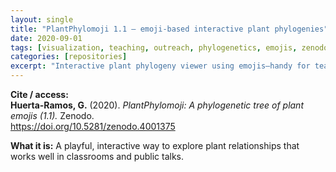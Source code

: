 ```yaml
---
layout: single
title: "PlantPhylomoji 1.1 — emoji-based interactive plant phylogenies"
date: 2020-09-01
tags: [visualization, teaching, outreach, phylogenetics, emojis, zenodo]
categories: [repositories]
excerpt: "Interactive plant phylogeny viewer using emojis—handy for teaching, outreach, and quick exploration."
---
```


**Cite / access:**  
**Huerta-Ramos, G.** (2020). *PlantPhylomoji: A phylogenetic tree of plant emojis (1.1).* Zenodo.  
<a href="https://doi.org/10.5281/zenodo.4001375" target="_blank" rel="noopener">https://doi.org/10.5281/zenodo.4001375</a>

**What it is:** A playful, interactive way to explore plant relationships that works well in classrooms and public talks.
